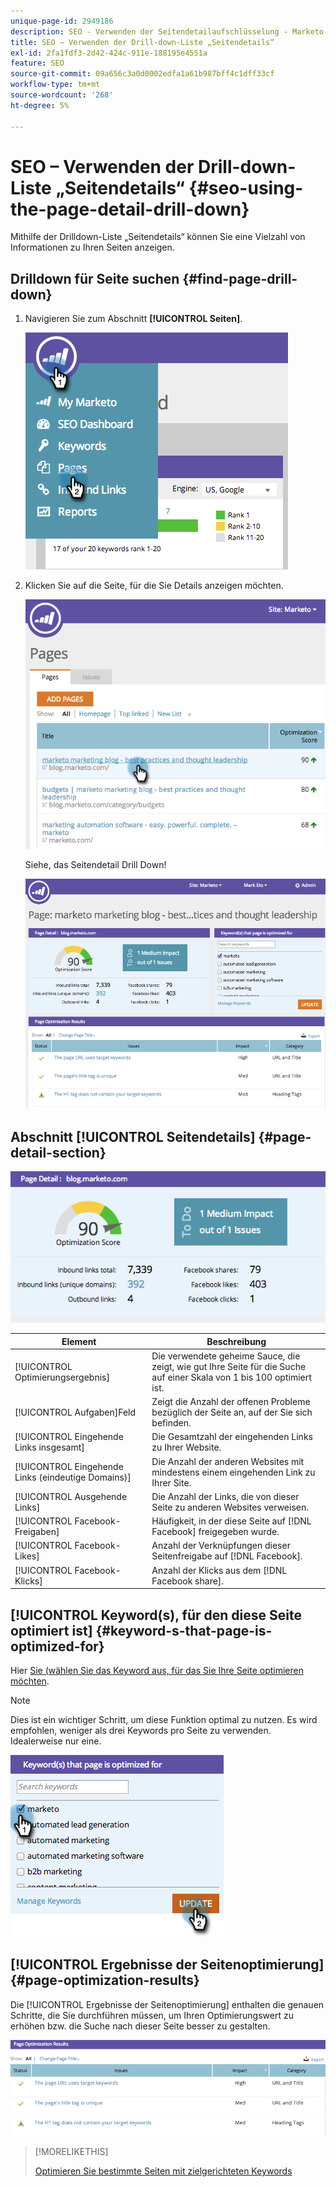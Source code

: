 ```yaml
---
unique-page-id: 2949186
description: SEO - Verwenden der Seitendetailaufschlüsselung - Marketo-Dokumente - Produktdokumentation
title: SEO – Verwenden der Drill-down-Liste „Seitendetails“
exl-id: 2fa1fdf3-2d42-424c-911e-188195e4551a
feature: SEO
source-git-commit: 09a656c3a0d0002edfa1a61b987bff4c1dff33cf
workflow-type: tm+mt
source-wordcount: '268'
ht-degree: 5%

---
```


# SEO – Verwenden der Drill-down-Liste „Seitendetails“ {#seo-using-the-page-detail-drill-down}

Mithilfe der Drilldown-Liste „Seitendetails“ können Sie eine Vielzahl von Informationen zu Ihren Seiten anzeigen.

## Drilldown für Seite suchen {#find-page-drill-down}

1. Navigieren Sie zum Abschnitt **[!UICONTROL Seiten]**.

   ![](assets/image2014-9-17-21-3a54-3a53.png)

1. Klicken Sie auf die Seite, für die Sie Details anzeigen möchten.

   ![](assets/image2014-9-17-21-3a54-3a58.png)

   Siehe, das Seitendetail Drill Down!

   ![](assets/image2014-9-17-21-3a55-3a2.png)

## Abschnitt [!UICONTROL Seitendetails] {#page-detail-section}

![](assets/image2014-9-17-21-3a55-3a46.png)

| Element | Beschreibung |
|---|---|
| [!UICONTROL Optimierungsergebnis] | Die verwendete geheime Sauce, die zeigt, wie gut Ihre Seite für die Suche auf einer Skala von 1 bis 100 optimiert ist. |
| [!UICONTROL Aufgaben]Feld | Zeigt die Anzahl der offenen Probleme bezüglich der Seite an, auf der Sie sich befinden. |
| [!UICONTROL Eingehende Links insgesamt] | Die Gesamtzahl der eingehenden Links zu Ihrer Website. |
| [!UICONTROL Eingehende Links (eindeutige Domains)] | Die Anzahl der anderen Websites mit mindestens einem eingehenden Link zu Ihrer Site. |
| [!UICONTROL Ausgehende Links] | Die Anzahl der Links, die von dieser Seite zu anderen Websites verweisen. |
| [!UICONTROL Facebook-Freigaben] | Häufigkeit, in der diese Seite auf [!DNL Facebook] freigegeben wurde. |
| [!UICONTROL Facebook-Likes] | Anzahl der Verknüpfungen dieser Seitenfreigabe auf [!DNL Facebook]. |
| [!UICONTROL Facebook-Klicks] | Anzahl der Klicks aus dem [!DNL Facebook share]. |

## [!UICONTROL Keyword(s), für den diese Seite optimiert ist]  {#keyword-s-that-page-is-optimized-for}

Hier [&#x200B; Sie (wählen Sie das Keyword aus, für das Sie Ihre Seite optimieren möchten](/help/marketo/product-docs/additional-apps/seo/keywords/seo-optimize-specific-pages-with-targeted-keywords.md).

>[!NOTE]
>
>Dies ist ein wichtiger Schritt, um diese Funktion optimal zu nutzen. Es wird empfohlen, weniger als drei Keywords pro Seite zu verwenden. Idealerweise nur eine.

![](assets/image2014-9-17-21-3a56-3a35.png)

## [!UICONTROL Ergebnisse der Seitenoptimierung] {#page-optimization-results}

Die [!UICONTROL Ergebnisse der Seitenoptimierung] enthalten die genauen Schritte, die Sie durchführen müssen, um Ihren Optimierungswert zu erhöhen bzw. die Suche nach dieser Seite besser zu gestalten.

![](assets/image2014-9-17-21-3a56-3a41.png)

>[!MORELIKETHIS]
>
>[Optimieren Sie bestimmte Seiten mit zielgerichteten Keywords](/help/marketo/product-docs/additional-apps/seo/keywords/seo-optimize-specific-pages-with-targeted-keywords.md)
